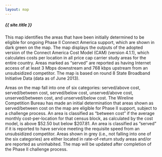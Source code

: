 ```yaml
---
layout: map
---
```

##### {{ site.title }}

This map identifies the areas that have been initially determined to be eligible for ongoing Phase II Connect America support, which are shown in dark green on the map.  The map displays the outputs of the adopted version of the Connect America Cost Model (CAM) (version 4.1.1), which calculates costs per location in all price cap carrier study areas for the entire country. Areas marked as “served” are reported as having Internet access of at least 3 Mbps downstream and 768 kbps upstream from an unsubsidized competitor.  The map is based on round 8 State Broadband Initiative Data (data as of June 2013).

Areas on the map fall into one of six categories: served/above cost, served/between cost, served/below cost, unserved/above cost, unserved/between cost, and unserved/below cost.  The Wireline Competition Bureau has made an initial determination that areas shown as served/between cost on the map are eligible for Phase II support, subject to a challenge process.  An area is classified as “between cost” if the average monthly cost-per-location for that census block, as calculated by the cost model, is above $52.50 but below $207.81.  An area is classified as “served” if it is reported to have service meeting the requisite speed from an unsubsidized competitor.   Areas shown in grey (i.e., not falling into one of the six categories) are either located in rate-of-return study areas and/or are reported as uninhabited.  The map will be updated after completion of the Phase II challenge process.